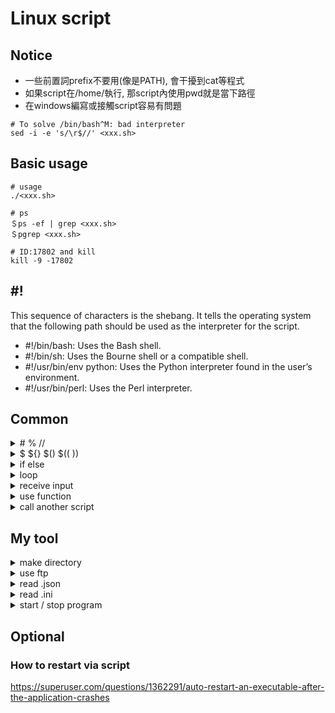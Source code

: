 # Linux script

## Notice
- 一些前置詞prefix不要用(像是PATH), 會干擾到cat等程式
- 如果script在/home/<user>執行, 那script內使用pwd就是當下路徑
- 在windows編寫或接觸script容易有問題
```console
# To solve /bin/bash^M: bad interpreter
sed -i -e 's/\r$//' <xxx.sh>
```

## Basic usage
```console
# usage
./<xxx.sh>

# ps
＄ps -ef | grep <xxx.sh>
＄pgrep <xxx.sh>

# ID:17802 and kill
kill -9 -17802
```

## #!
This sequence of characters is the shebang. It tells the operating system that the following path should be used as the interpreter for the script.
- #!/bin/bash: Uses the Bash shell.
- #!/bin/sh: Uses the Bourne shell or a compatible shell.
- #!/usr/bin/env python: Uses the Python interpreter found in the user’s environment.
- #!/usr/bin/perl: Uses the Perl interpreter.

## Common

<details>
<summary># % //</summary>

```console
# string manipulation
str="Prefix, Hello, Postfix"
echo ${str#Prefix}
echo ${str%Postfix}
echo ${str//,}
```
</details>

<details>
<summary>$  ${}  $()  $(( ))</summary>

```console
#!/bin/bash

BASEDIR=$(pwd)
echo $(pwd): ${BASEDIR}

TODAY=$(date +%Y%m%d)
echo today $(date +%Y%m%d): ${TODAY}

string="...hello world..."
start_pos=3
length=11
substring=${string:start_pos:length}
echo say: ${substring}

# $0: This represents the name of the script being executed.
# realpath $0: This command converts the script’s relative path to an absolute path.
# dirname $(realpath $0): This extracts the directory part of the absolute path.
SCRIPTDIR=$(dirname $(realpath $0))
PARENTDIR=$(dirname $(dirname $(realpath $0)))
echo bash locate in: ${SCRIPTDIR}

left=1
right=2
sum=$(( left + right ))
echo operation: ${left} + ${right} = ${sum}

echo ""
```
</details>

<details>
<summary>if else</summary>

```console
#!/bin/bash

# if [...]; then ...
# elif [...]; then ...
# else ...
# fi

# AND: &&
# OR:  ||
# NOT: !

if ! [ -d ${1} ]; then
    echo Directory ${1} not exist 
elif ! [ -f ${1} ]; then
    echo File ${1} not exist
else
    echo ${1} not exist
fi
```
</details>

<details>
<summary>loop</summary>

```console
#!/bin/bash

echo list:
files=(file0 file1 file2 file3)
for file in ${files[@]}
do
    echo ${file}
done

echo list directory:
# ls
# -p : append / if it is a dirctory
# -v : skip
files=$(ls -p | grep -v .sh)
for file in ${files[@]}
do
    echo ${BASEDIR}/${file}
done
```
</details>

<details>
<summary>receive input</summary>

```console
#!/bin/bash

# Function to check if input is a number
is_number() {
    if [[ $1 =~ ^[0-9]+$ ]]; then
        return 0
    else
        return 1
    fi
}

# Function to check if input contains specific content
contains_content() {
    if [[ $1 == *"$2"* ]]; then
        return 0
    else
        return 1
    fi
}

# Main script

# Command
# ./recieve.sh 3
# ./recieve.sh hello world
# ./recieve.sh 3 "say hello world"

# Run with interactive way:
#read -p "Enter a value: " input

# Run with value assigned:
input=$1
# Count the number of additional arguments
args=("$@")
echo Number arguments: ${#args[@]}
echo ${args[@]}
echo ""

# Check if the input is a number
if is_number "$input"; then
    echo "The input is a number."
else
    echo "The input is not a number."
fi

# Check if the input contains the word 'hello'
if contains_content "$input" "hello"; then
    echo "The input contains 'hello'."
else
    echo "The input does not contain 'hello'."
fi
```
</details>

<details>
<summary>use function</summary>

```console
#!/bin/bash

function say_hello() {
    echo hello world
}
say_hello

function gen_word() {
    echo hello
}
echo $(gen_word)

function add_num() {
    local sum=$(( $1 + $2 ))
    return $sum
}
add_num 1 2
echo test 1 + 2 = $?
```
</details>

<details>
<summary>call another script</summary>

### 2 approach
```console
# Runs the script in a new process. Variables and functions are not shared.
./another_script.sh

# Runs the script in the same process. Variables and functions are shared.
source another_script.sh
```
### script
```console
#!/bin/bash

# method 1
# my_function() {
#    echo hello world
#}
source ./another_script.sh
res=$(my_function)
echo say: $res

# method 2
# my_function() {
#    global_res="hello world"
#}
source ./another_script.sh
my_function
echo say: $global_res

# method 3
# my_function() {
#    return "hello world"
#}
source ./another_script.sh
my_function
res=$?
echo say: $res
```
</details>

## My tool

<details>
<summary>make directory</summary>

```console
#!/bin/bash

function is_exist() {
    if [ -d $1 ]; then
        return 0
    else
        return 1
    fi
}

# Main

# Check if the directory name is provided as an argument
if [ -z $1 ]; then
    echo "Usage: $0 <directory_name>"
    exit 1
fi

# Create the directory
if is_exist $1; then
    echo Already existed $1
    exit 1
else
    mkdir -p $1
fi

# Confirm the directory
if is_exist $1; then
  echo Directory $1 created successfully.
else
  echo Failed to create directory $1.
fi
```
</details>

<details>
<summary>use ftp</summary>

```console
ftp -n $host <<END_SCRIPT
quote USER $user
quote PASS $pass
cd <...>
ls
mkdir <...>
put <element>
get <element>
quit
END_SCRIP
```
</details>

<details>
<summary>read .json</summary>

raw.json
```console
{
    "id": 3,
    "message": {
            "id": 333,
            "string": "raw"
    }
}
```
script
```console
#!/bin/bash

# Main

# use jq
# jq .message.string raw.json

# Check if names is provided as an argument
if [ -z $2 ]; then
    echo "Usage: $0 <.nest.nest...> <json>"
    exit 1
fi

# Extract information
result=$(jq $1 $2)

# Check result
if [ -z $result ]; then
    echo null
else
    echo $result
fi
```
</details>

<details>
<summary>read .ini</summary>

config.ini
```console
[main]
description = Sample configuration
timeout = 10
monitoring_interval = 20
 
[database]
server = db.example.org
port = 3306
username = dbuser
password = dbpass
```
script
```console
#!/bin/bash

# Function to read an INI file
read_ini_file() {
    local filename="$1"
    local section=""
    while IFS=' = ' read -r key value; do
        if [[ $key =~ ^\[(.*)\]$ ]]; then
            section="${BASH_REMATCH[1]}"
        elif [[ $key && $value ]]; then
            key=$(echo $key | tr -d ' ')
            value=$(echo $value | tr -d ' ')
            eval "${section}_${key}='${value}'"
        fi
    done < "$filename"
}

# Main

ini_file="config.ini"
read_ini_file $ini_file

# Reveal the values
#echo "Description: $main_description"
#echo "Database Server: $database_server"
```
</details>

<details>
<summary>start / stop program</summary>

stop_program.sh
```console
#! /bin/bash

function GET_PID() {
    #PROG_NAME=$1
    #HT_PID=$(ps -efa | grep -w $PROG_NAME | grep -v grep | grep -v tail | grep -v vi | grep -v 'sh -c'| awk '{print $2}')

    PROG_NAME=$1
    HT_PID=$(pgrep -x $1)
    echo $HT_PID
}

function KILL_PID() {
    PROC_NAME=$1
    PID=$2
    if kill -9 $PID ; then
        echo "$PROC_NAME (pid $PID) stopped  "
    else
        echo "$PROC_NAME could not be stopped   "
    fi
}

# Main

# Usage
if [ -z $1 ]; then
    echo "Usage: $0 <program_name>"
    exit 1
fi

# Get pid
PROG_NAME=$1
HT_PID=$(GET_PID $PROG_NAME)
# Break string into list
IFS=' ' read -r -a HT_PID <<< $HT_PID

# Check empty
if [ ${#HT_PID[@]} -eq 0 ]; then
    echo "$PROC_NAME process is not running "
    exit 0
fi

# Kill pid
for PID in ${HT_PID[@]}
do
    KILL_PID $PROG_NAME $PID
done
```
start_program.sh
```console
#! /bin/bash

function GET_PID() {
    HT_PID=$(pgrep -x $1)
    echo $HT_PID
}

# Main

# Usage
if [ -z $1 ]; then
    echo "Usage: $0 <program_name program_command>"
    echo "Usage: $0 ./helloworld  ...             "
    exit 1
fi

# Get input
PROGRAM=("$@")
echo input: ${PROGRAM[@]}
NAME=${PROGRAM[0]//[.\/]}
echo program: $NAME
# note: //[.\/] means remove . and / in string

# Check program
HT_PID=$(GET_PID $NAME)
if ! [ -z $HT_PID ]; then
    echo "$NAME process is already running..."
    exit 0
fi

# Execute program
${PROGRAM[@]} &
#$BINARY_PATH/$PROC_NAME $PROG_COMMAND &
#sleep 1

# Check program
HT_PID=$(GET_PID $NAME)
if ! [ -z $HT_PID ]; then
    echo "Execute $NAME success  "
else
    echo "Execute $NAME failed   "
fi
```
</details>

## Optional

### How to restart via script

https://superuser.com/questions/1362291/auto-restart-an-executable-after-the-application-crashes
